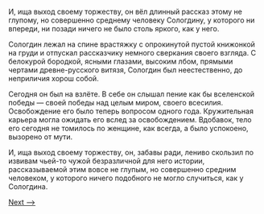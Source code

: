 И, ища выход своему торжеству, он вёл длинный рассказ этому не глупому, но совершенно среднему человеку Сологдину, у которого ни впереди, ни позади ничего не было столь яркого, как у него.

Сологдин лежал на спине врастяжку с опрокинутой пустой книжонкой на груди и отпускал рассказчику немного сверкания своего взгляда. С белокурой бородкой, ясными глазами, высоким лбом, прямыми чертами древне-русского витязя, Сологдин был неестественно, до неприличия хорош собой.

Сегодня он был на взлёте. В себе он слышал пение как бы вселенской победы — своей победы над целым миром, своего всесилия. Освобождение его было теперь вопросом одного года. Кружительная карьера могла ожидать его вслед за освобождением. Вдобавок, тело его сегодня не томилось по женщине, как всегда, а было успокоено, вызорено от мути.

И, ища выход своему торжеству, он, забавы ради, лениво скользил по извивам чьей-то чужой безразличной для него истории, рассказываемой этим вовсе не глупым, но совершенно средним человеком, у которого ничего подобного не могло случиться, как у Сологдина.

[Next -->](https://github.com/AdamSkywalker/literature/blob/master/citations/ru/%D0%A1%D0%BE%D0%BB%D0%B6%D0%B5%D0%BD%D0%B8%D1%86%D1%8B%D0%BD/%D0%92%20%D0%BA%D1%80%D1%83%D0%B3%D0%B5%20%D0%BF%D0%B5%D1%80%D0%B2%D0%BE%D0%BC/26%20-%20%D0%91%D1%80%D0%BE%D0%BD%D0%B7%D0%BE%D0%B2%D1%8B%D0%B9%20%D0%91%D1%83%D0%B4%D0%B4%D0%B0.md)